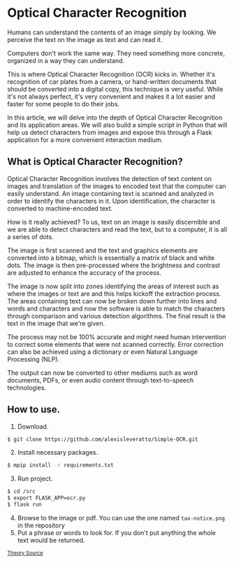 # Optical Character Recognition
Humans can understand the contents of an image simply by looking. We perceive the text on the image as text and can read it.

Computers don't work the same way. They need something more concrete, organized in a way they can understand.

This is where Optical Character Recognition (OCR) kicks in. Whether it's recognition of car plates from a camera, or hand-written documents that should be converted into a digital copy, this technique is very useful. While it's not always perfect, it's very convenient and makes it a lot easier and faster for some people to do their jobs.

In this article, we will delve into the depth of Optical Character Recognition and its application areas. We will also build a simple script in Python that will help us detect characters from images and expose this through a Flask application for a more convenient interaction medium.

## What is Optical Character Recognition?

Optical Character Recognition involves the detection of text content on images and translation of the images to encoded text that the computer can easily understand. An image containing text is scanned and analyzed in order to identify the characters in it. Upon identification, the character is converted to machine-encoded text.

How is it really achieved? To us, text on an image is easily discernible and we are able to detect characters and read the text, but to a computer, it is all a series of dots.

The image is first scanned and the text and graphics elements are converted into a bitmap, which is essentially a matrix of black and white dots. The image is then pre-processed where the brightness and contrast are adjusted to enhance the accuracy of the process.

The image is now split into zones identifying the areas of interest such as where the images or text are and this helps kickoff the extraction process. The areas containing text can now be broken down further into lines and words and characters and now the software is able to match the characters through comparison and various detection algorithms. The final result is the text in the image that we're given.

The process may not be 100% accurate and might need human intervention to correct some elements that were not scanned correctly. Error correction can also be achieved using a dictionary or even Natural Language Processing (NLP).

The output can now be converted to other mediums such as word documents, PDFs, or even audio content through text-to-speech technologies.

## How to use.
1. Download.  
```bash
$ git clone https://github.com/alexisleveratto/Simple-OCR.git
```
2. Install necessary packages.  
```bash
$ mpip install -r requirements.txt
```
3. Run project.
```bash
$ cd /src
$ export FLASK_APP=ocr.py
$ flask run
```
4. Browse to the image or pdf. You can use the one named ```tax-notice.png``` in the repository
3. Put a phrase or words to look for. If you don't put anything the whole text would be returned.

<sup>[Theory Source](https://stackabuse.com/pytesseract-simple-python-optical-character-recognition/)</sup>